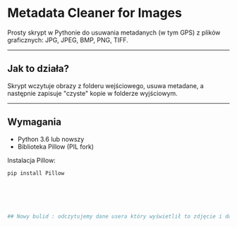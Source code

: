 # Metadata Cleaner for Images

Prosty skrypt w Pythonie do usuwania metadanych (w tym GPS) z plików graficznych: JPG, JPEG, BMP, PNG, TIFF.

---

## Jak to działa?

Skrypt wczytuje obrazy z folderu wejściowego, usuwa metadane, a następnie zapisuje "czyste" kopie w folderze wyjściowym.

---

## Wymagania

- Python 3.6 lub nowszy
- Biblioteka Pillow (PIL fork)

Instalacja Pillow:
```bash
pip install Pillow






## Nowy bulid : odczytujemy dane usera który wyświetlił to zdjęcie i dopisujemy do kodu ... 

